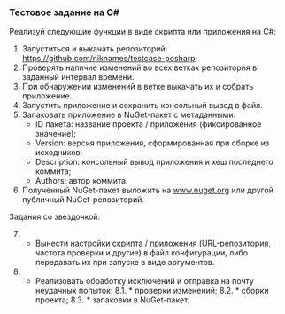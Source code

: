 ### Тестовое задание на C#

Реализуй следующие функции в виде скрипта или приложения на C#:

1. Запуститься и выкачать репозиторий: https://github.com/niknames/testcase-posharp;
2. Проверять наличие изменений во всех ветках репозитория в заданный интервал времени.
3. При обнаружении изменений в ветке выкачать их и собрать приложение.
4. Запустить приложение и сохранить консольный вывод в файл.
5. Запаковать приложение в NuGet-пакет с метаданными:
	* ID пакета: название проекта / приложения (фиксированное значение);
	* Version: версия приложения, сформированная при сборке из исходников;
	* Description: консольный вывод приложения и хеш последнего коммита;
	* Authors: автор коммита.
6. Полученный NuGet-пакет выложить на www.nuget.org или другой публичный NuGet-репозиторий.


Задания со звездочкой: 

7. * Вынести настройки скрипта / приложения (URL-репозитория, частота проверки и другие) в файл конфигурации, либо передавать их при запуске в виде аргументов.
8. * Реализовать обработку исключений и отправка на почту неудачных попыток:
	8.1.  * проверки изменений;
	8.2. * сборки проекта;
	8.3. * запаковки в NuGet-пакет.

 

